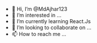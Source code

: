 - 👋 Hi, I’m @MdAjhar123
- 👀 I’m interested in ...
- 🌱 I’m currently learning React.Js
- 💞️ I’m looking to collaborate on ...
- 📫 How to reach me ...

<!---
MdAjhar123/MdAjhar123 is a ✨ special ✨ repository because its `README.md` (this file) appears on your GitHub profile.
You can click the Preview link to take a look at your changes.
--->

